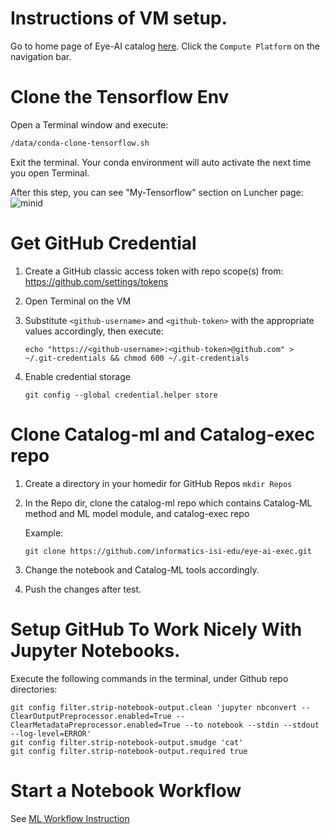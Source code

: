 # Instructions of VM setup.

Go to home page of Eye-AI catalog [here](https://www.eye-ai.org). Click the `Compute Platform`
on the navigation bar.

# Clone the Tensorflow Env
Open a Terminal window and execute:
```bash
/data/conda-clone-tensorflow.sh
```
Exit the terminal. Your conda environment will auto activate the next time you open Terminal.

After this step, you can see "My-Tensorflow" section on Luncher page:
 ![minid](../../deriva-ml/docs/assets/Launcher.png)

# Get GitHub Credential
1. Create a GitHub classic access token with repo scope(s) from: https://github.com/settings/tokens
2. Open Terminal on the VM
3. Substitute `<github-username>` and `<github-token>` with the appropriate values accordingly, then execute:
   ```
   echo "https://<github-username>:<github-token>@github.com" > ~/.git-credentials && chmod 600 ~/.git-credentials
   ```

4. Enable credential storage
    ```
   git config --global credential.helper store
    ```

# Clone Catalog-ml and Catalog-exec repo
1. Create a directory in your homedir for GitHub Repos `mkdir Repos`
2. In the Repo dir, clone the catalog-ml repo which contains Catalog-ML method and ML model module, and catalog-exec repo
    
   Example:

   ```
   git clone https://github.com/informatics-isi-edu/eye-ai-exec.git
    ```
3. Change the notebook and Catalog-ML tools accordingly.
4. Push the changes after test.

# Setup GitHub To Work Nicely With Jupyter Notebooks.

Execute the following commands in the terminal, under Github repo directories:
```
git config filter.strip-notebook-output.clean 'jupyter nbconvert --ClearOutputPreprocessor.enabled=True --ClearMetadataPreprocessor.enabled=True --to notebook --stdin --stdout --log-level=ERROR'
git config filter.strip-notebook-output.smudge 'cat'
git config filter.strip-notebook-output.required true
```

# Start a Notebook Workflow
See [ML Workflow Instruction](../../deriva-ml/docs/user-guide/ml_workflow_instruction.md)
